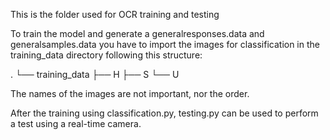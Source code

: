 This is the folder used for OCR training and testing

To train the model and generate a generalresponses.data and generalsamples.data you have to import the images for classification in the training_data directory following this structure:

.
└── training_data
    ├── H
    ├── S
    └── U

The names of the images are not important, nor the order.

After the training using classification.py, testing.py can be used to perform a test using a real-time camera.

